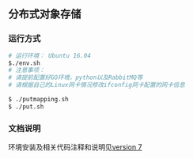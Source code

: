 ## 分布式对象存储

### 运行方式

```bash
# 运行环境： Ubuntu 16.04
$./env.sh
# 注意事项： 
# 请提前配置好GO环境，python以及RabbitMQ等
# 请根据自己的Linux网卡情况修改ifconfig网卡配置的网卡信息

$ ./putmapping.sh
$ ./put.sh
```

### 文档说明

环境安装及相关代码注释和说明见[version 7](https://dongshifu.github.io/2021/05/02/%E5%88%86%E5%B8%83%E5%BC%8F%E5%AF%B9%E8%B1%A1%E5%AD%98%E5%82%A8-8%E6%95%B0%E6%8D%AE%E7%BB%B4%E6%8A%A4/)

